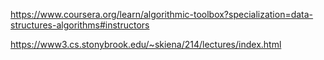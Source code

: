 https://www.coursera.org/learn/algorithmic-toolbox?specialization=data-structures-algorithms#instructors

https://www3.cs.stonybrook.edu/~skiena/214/lectures/index.html

